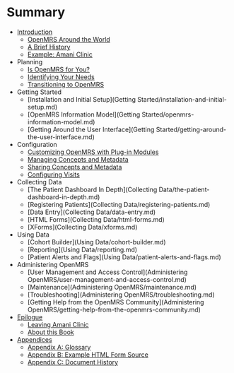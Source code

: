 # Summary

* [Introduction](introduction.md)
  * [OpenMRS Around the World](README.md)
  * [A Brief History](Introduction/a-brief-history.md)
  * [Example: Amani Clinic](Introduction/example-amani-clinic.md)
* Planning
  * [Is OpenMRS for You?](Planning/is-openmrs-for-you.md)
  * [Identifying Your Needs](Planning/identifying-your-needs.md)
  * [Transitioning to OpenMRS](Planning/transitioning-to-openmrs.md)
* Getting Started
  * [Installation and Initial Setup](Getting Started/installation-and-initial-setup.md)
  * [OpenMRS Information Model](Getting Started/openmrs-information-model.md)
  * [Getting Around the User Interface](Getting Started/getting-around-the-user-interface.md)
* Configuration
  * [Customizing OpenMRS with Plug-in Modules](Configuration/customizing-openmrs-with-plug-in-modules.md)
  * [Managing Concepts and Metadata](Configuration/managing-concepts-and-metadata.md)
  * [Sharing Concepts and Metadata](Configuration/sharing-concepts-and-metadata.md)
  * [Configuring Visits](Configuration/configuring-visits.md)
* Collecting Data
  * [The Patient Dashboard In Depth](Collecting Data/the-patient-dashboard-in-depth.md)
  * [Registering Patients](Collecting Data/registering-patients.md)
  * [Data Entry](Collecting Data/data-entry.md)
  * [HTML Forms](Collecting Data/html-forms.md)
  * [XForms](Collecting Data/xforms.md)
* Using Data
  * [Cohort Builder](Using Data/cohort-builder.md)
  * [Reporting](Using Data/reporting.md)
  * [Patient Alerts and Flags](Using Data/patient-alerts-and-flags.md)
* Administering OpenMRS
  * [User Management and Access Control](Administering OpenMRS/user-management-and-access-control.md)
  * [Maintenance](Administering OpenMRS/maintenance.md)
  * [Troubleshooting](Administering OpenMRS/troubleshooting.md)
  * [Getting Help from the OpenMRS Community](Administering OpenMRS/getting-help-from-the-openmrs-community.md)
* [Epilogue](epilogue.md)
  * [Leaving Amani Clinic](Epilogue/leaving-amani-clinic.md)
  * [About this Book](Epiloque/about-this-book.md)
* [Appendices](appendices.md)
  * [Appendix A: Glossary](appendix-a-glossary.md)
  * [Appendix B: Example HTML Form Source](appendix-b-example-html-form-source.md)
  * [Appendix C: Document History](appendix-c-document-history.md)

